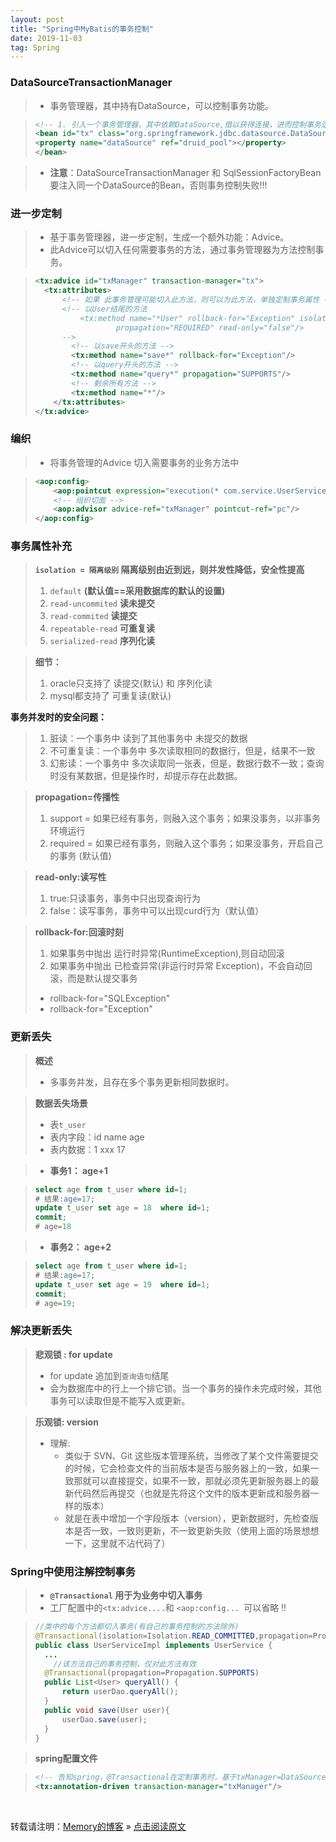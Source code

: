 ```yaml
---
layout: post
title: "Spring中MyBatis的事务控制"
date: 2019-11-03
tag: Spring
---
```

### DataSourceTransactionManager

> * 事务管理器，其中持有DataSource，可以控制事务功能。

>```xml
> <!-- 1. 引入一个事务管理器，其中依赖DataSource,借以获得连接，进而控制事务逻辑 -->
> <bean id="tx" class="org.springframework.jdbc.datasource.DataSourceTransactionManager">
> <property name="dataSource" ref="druid_pool"></property>
> </bean> 
>```

> * **注意**：DataSourceTransactionManager 和 SqlSessionFactoryBean 要注入同一个DataSource的Bean，否则事务控制失败!!!

### 进一步定制

> * 基于事务管理器，进一步定制，生成一个额外功能：Advice。
> * 此Advice可以切入任何需要事务的方法，通过事务管理器为方法控制事务。

>```xml
> <tx:advice id="txManager" transaction-manager="tx">
> 	<tx:attributes>
> 		<!-- 如果 此事务管理可能切入此方法，则可以为此方法，单独定制事务属性 -->
> 		<!-- 以User结尾的方法
> 			<tx:method name="*User" rollback-for="Exception" isolation="DEFAULT"    
>               	propagation="REQUIRED" read-only="false"/> 
> 		-->
>         <!-- 以save开头的方法 -->
>         <tx:method name="save*" rollback-for="Exception"/>
>         <!-- 以query开头的方法 -->
>         <tx:method name="query*" propagation="SUPPORTS"/>
>         <!-- 剩余所有方法 -->
>         <tx:method name="*"/>
>     </tx:attributes>
> </tx:advice>

### 编织

> * 将事务管理的Advice 切入需要事务的业务方法中

> ```xml
> <aop:config>
>     <aop:pointcut expression="execution(* com.service.UserServiceImpl.*(..))" id="pc"/>
>     <!-- 组织切面 -->
>     <aop:advisor advice-ref="txManager" pointcut-ref="pc"/>
> </aop:config>
>```

### 事务属性补充

> **`isolation = 隔离级别` 隔离级别由近到远，则并发性降低，安全性提高**
> 1. `default` **(默认值==采用数据库的默认的设置)**  
> 2. `read-uncommited`  **读未提交**   
> 3. `read-commited`      **读提交**   
> 4. `repeatable-read`  **可重复读**   
> 5. `serialized-read`  **序列化读**  

> **细节：**
> 1. oracle只支持了  读提交(默认)  和   序列化读  
> 2. mysql都支持了  可重复读(默认)  

**事务并发时的安全问题：**
> 1. 脏读：一个事务中 读到了其他事务中 未提交的数据  
> 2. 不可重复读：一个事务中 多次读取相同的数据行，但是，结果不一致  
> 3. 幻影读：一个事务中 多次读取同一张表，但是，数据行数不一致；查询时没有某数据，但是操作时，却提示存在此数据。  

> **propagation=传播性**
> 1. support = 如果已经有事务，则融入这个事务；如果没事务，以非事务环境运行  
> 2. required = 如果已经有事务，则融入这个事务；如果没事务，开启自己的事务 (默认值)  

> **read-only:读写性**
> 1. true:只读事务，事务中只出现查询行为  
> 2. false：读写事务，事务中可以出现curd行为（默认值）  

> **rollback-for:回滚时刻**
> 1. 如果事务中抛出 运行时异常(RuntimeException),则自动回滚  
> 2. 如果事务中抛出 已检查异常(非运行时异常 Exception)，不会自动回滚，而是默认提交事务  
>   - rollback-for="SQLException"  
>   - rollback-for="Exception"  

### 更新丢失

> **概述**
> * 多事务并发，且存在多个事务更新相同数据时。

> **数据丢失场景**
> * 表`t_user`
> * 表内字段：id     name     age
> * 表内数据：1       xxx        17

> * **事务1： age+1**

>```sql
> select age from t_user where id=1;
> # 结果:age=17;
> update t_user set age = 18  where id=1;
> commit;
> # age=18
>``` 

> * **事务2： age+2**

>```sql
> select age from t_user where id=1;
> # 结果:age=17;
> update t_user set age = 19  where id=1;
> commit;
> # age=19;
>``` 

### 解决更新丢失

> **悲观锁 : for update**
> * for update 追加到`查询语句`结尾
> * 会为数据库中的行上一个排它锁。当一个事务的操作未完成时候，其他事务可以读取但是不能写入或更新。

> **乐观锁: version**
> * 理解:
>   - 类似于 SVN、Git 这些版本管理系统，当修改了某个文件需要提交的时候，它会检查文件的当前版本是否与服务器上的一致，如果一致那就可以直接提交，如果不一致，那就必须先更新服务器上的最新代码然后再提交（也就是先将这个文件的版本更新成和服务器一样的版本）
>   - 就是在表中增加一个字段版本（version），更新数据时，先检查版本是否一致，一致则更新，不一致更新失败（使用上面的场景想想一下，这里就不沾代码了）

### Spring中使用注解控制事务

> * **`@Transactional` 用于为业务中切入事务**
> * 工厂配置中的` <tx:advice.... `和 `<aop:config... `可以省略 !!

> ```java
> //类中的每个方法都切入事务(有自己的事务控制的方法除外)
> @Transactional(isolation=Isolation.READ_COMMITTED,propagation=Propagation.REQUIRED,readOnly=false,rollbackFor=Exception.class)
> public class UserServiceImpl implements UserService {
> 	...
>     //该方法自己的事务控制，仅对此方法有效
> 	@Transactional(propagation=Propagation.SUPPORTS)
> 	public List<User> queryAll() {
> 		return userDao.queryAll();
> 	}
> 	public void save(User user){
> 		userDao.save(user);
> 	}
> }
> ```

> **spring配置文件**

>```xml
> <!-- 告知spring，@Transactional在定制事务时，基于txManager=DataSourceTransactionManager -->
> <tx:annotation-driven transaction-manager="txManager"/>
>```

<br>
    
转载请注明：[Memory的博客](https://www.shendonghai.com) » [点击阅读原文]() 